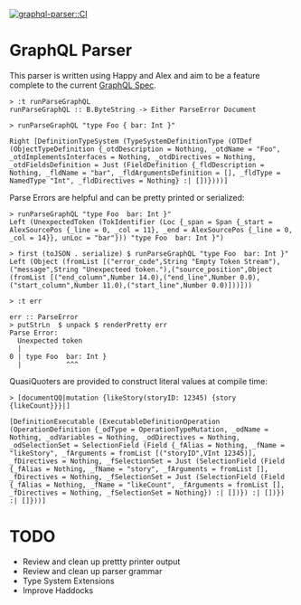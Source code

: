 [![graphql-parser::CI](https://github.com/solomon-b/graphql-parser/actions/workflows/haskell.yml/badge.svg)](https://github.com/solomon-b/graphql-parser/actions/workflows/haskell.yml)

# GraphQL Parser

This parser is written using Happy and Alex and aim to be a feature
complete to the current [GraphQL Spec](https://spec.graphql.org/).

```
> :t runParseGraphQL 
runParseGraphQL :: B.ByteString -> Either ParseError Document

> runParseGraphQL "type Foo { bar: Int }"

Right [DefinitionTypeSystem (TypeSystemDefinitionType (OTDef (ObjectTypeDefinition {_otdDescription = Nothing, _otdName = "Foo", _otdImplementsInterfaces = Nothing, _otdDirectives = Nothing, _otdFieldsDefinition = Just (FieldDefinition {_fldDescription = Nothing, _fldName = "bar", _fldArgumentsDefinition = [], _fldType = NamedType "Int", _fldDirectives = Nothing} :| [])})))]
```

Parse Errors are helpful and can be pretty printed or serialized:
```
> runParseGraphQL "type Foo  bar: Int }"
Left (UnexpectedToken (TokIdentifier (Loc {_span = Span {_start = AlexSourcePos {_line = 0, _col = 11}, _end = AlexSourcePos {_line = 0, _col = 14}}, unLoc = "bar"})) "type Foo  bar: Int }")

> first (toJSON . serialize) $ runParseGraphQL "type Foo  bar: Int }"
Left (Object (fromList [("error_code",String "Empty Token Stream"),("message",String "Unexpecteed token."),("source_position",Object (fromList [("end_column",Number 14.0),("end_line",Number 0.0),("start_column",Number 11.0),("start_line",Number 0.0)]))]))

> :t err

err :: ParseError
> putStrLn  $ unpack $ renderPretty err
Parse Error:
  Unexpected token
  |
0 | type Foo  bar: Int }
  |           ^^^
```

QuasiQuoters are provided to construct literal values at compile time:
```
> [documentQQ|mutation {likeStory(storyID: 12345) {story {likeCount}}}|]

[DefinitionExecutable (ExecutableDefinitionOperation (OperationDefinition {_odType = OperationTypeMutation, _odName = Nothing, _odVariables = Nothing, _odDirectives = Nothing, _odSelectionSet = SelectionField (Field {_fAlias = Nothing, _fName = "likeStory", _fArguments = fromList [("storyID",VInt 12345)], _fDirectives = Nothing, _fSelectionSet = Just (SelectionField (Field {_fAlias = Nothing, _fName = "story", _fArguments = fromList [], _fDirectives = Nothing, _fSelectionSet = Just (SelectionField (Field {_fAlias = Nothing, _fName = "likeCount", _fArguments = fromList [], _fDirectives = Nothing, _fSelectionSet = Nothing}) :| [])}) :| [])}) :| []}))]
```

# TODO

- Review and clean up prettty printer output
- Review and clean up parser grammar
- Type System Extensions
- Improve Haddocks
